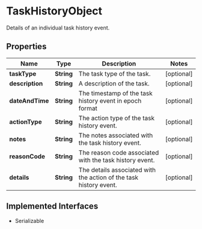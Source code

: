 

# TaskHistoryObject

Details of an individual task history event.

## Properties

Name | Type | Description | Notes
------------ | ------------- | ------------- | -------------
**taskType** | **String** | The task type of the task. |  [optional]
**description** | **String** | A description of the task. |  [optional]
**dateAndTime** | **String** | The timestamp of the task history event in epoch format |  [optional]
**actionType** | **String** | The action type of the task history event. |  [optional]
**notes** | **String** | The notes associated with the task history event. |  [optional]
**reasonCode** | **String** | The reason code associated with the task history event. |  [optional]
**details** | **String** | The details associated with the action of the task history event. |  [optional]


## Implemented Interfaces

* Serializable


